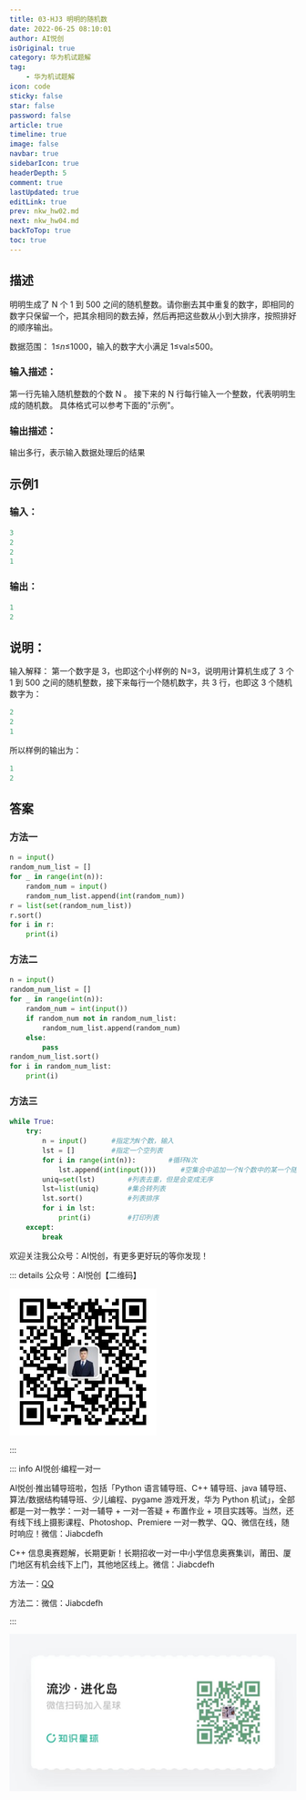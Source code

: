 ```yaml
---
title: 03-HJ3 明明的随机数
date: 2022-06-25 08:10:01
author: AI悦创
isOriginal: true
category: 华为机试题解
tag:
    - 华为机试题解
icon: code
sticky: false
star: false
password: false
article: true
timeline: true
image: false
navbar: true
sidebarIcon: true
headerDepth: 5
comment: true
lastUpdated: true
editLink: true
prev: nkw_hw02.md
next: nkw_hw04.md
backToTop: true
toc: true
---
```


## 描述

明明生成了 N 个 1 到 500 之间的随机整数。请你删去其中重复的数字，即相同的数字只保留一个，把其余相同的数去掉，然后再把这些数从小到大排序，按照排好的顺序输出。

数据范围： 1≤*n*≤1000，输入的数字大小满足 1≤val≤500。

### 输入描述：

第一行先输入随机整数的个数 N 。 接下来的 N 行每行输入一个整数，代表明明生成的随机数。 具体格式可以参考下面的"示例"。

### 输出描述：

输出多行，表示输入数据处理后的结果

## 示例1

### 输入：

```python
3
2
2
1
```

### 输出：

```python
1
2
```

## 说明：

输入解释：
第一个数字是 3，也即这个小样例的 N=3，说明用计算机生成了 3 个 1 到 500 之间的随机整数，接下来每行一个随机数字，共 3 行，也即这 3 个随机数字为：

```python
2
2
1
```

所以样例的输出为：
```python
1
2 
```

## 答案

### 方法一

```python
n = input()
random_num_list = []
for _ in range(int(n)):
    random_num = input()
    random_num_list.append(int(random_num))
r = list(set(random_num_list))
r.sort()
for i in r:
	print(i)
```

### 方法二

```python
n = input()
random_num_list = []
for _ in range(int(n)):
    random_num = int(input())
    if random_num not in random_num_list:
    	random_num_list.append(random_num)
    else:
        pass
random_num_list.sort()
for i in random_num_list:
	print(i)
```

### 方法三

```python
while True:
    try:
        n = input()      #指定为N个数，输入
        lst = []         #指定一个空列表
        for i in range(int(n)):        #循环N次
            lst.append(int(input()))      #空集合中追加一个N个数中的某一个随机数
        uniq=set(lst)        #列表去重，但是会变成无序
        lst=list(uniq)       #集合转列表
        lst.sort()           #列表排序
        for i in lst:
            print(i)         #打印列表
    except:
        break
```





欢迎关注我公众号：AI悦创，有更多更好玩的等你发现！

::: details 公众号：AI悦创【二维码】

![](/gzh.jpg)

:::

::: info AI悦创·编程一对一

AI悦创·推出辅导班啦，包括「Python 语言辅导班、C++ 辅导班、java 辅导班、算法/数据结构辅导班、少儿编程、pygame 游戏开发，华为 Python 机试」，全部都是一对一教学：一对一辅导 + 一对一答疑 + 布置作业 + 项目实践等。当然，还有线下线上摄影课程、Photoshop、Premiere 一对一教学、QQ、微信在线，随时响应！微信：Jiabcdefh

C++ 信息奥赛题解，长期更新！长期招收一对一中小学信息奥赛集训，莆田、厦门地区有机会线下上门，其他地区线上。微信：Jiabcdefh

方法一：[QQ](http://wpa.qq.com/msgrd?v=3&uin=1432803776&site=qq&menu=yes)

方法二：微信：Jiabcdefh

:::

![](/zsxq.jpg)






